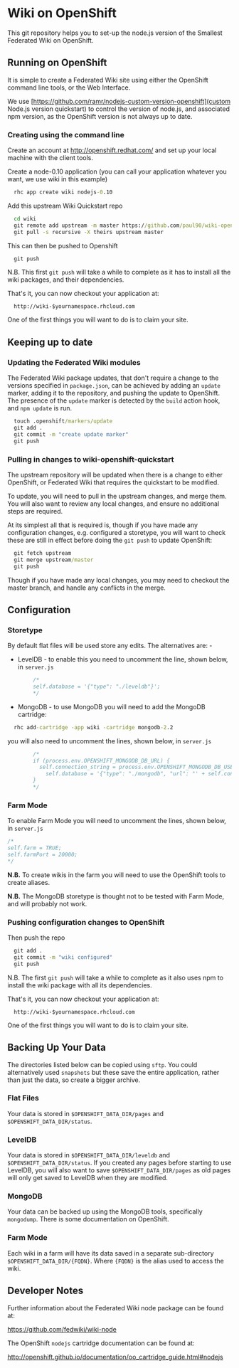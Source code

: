 # Wiki on OpenShift

This git repository helps you to set-up the node.js version of the Smallest Federated Wiki on OpenShift.

## Running on OpenShift

It is simple to create a Federated Wiki site using either the OpenShift command line tools, or the Web
Interface.

We use [https://github.com/ramr/nodejs-custom-version-openshift](custom Node.js version quickstart) to
control the version of node.js, and associated npm version, as the OpenShift version is not always up to date.

### Creating using the command line

Create an account at http://openshift.redhat.com/ and set up your local machine with the client tools.

Create a node-0.10 application (you can call your application whatever you want, we use wiki in this example)
```cmd
  rhc app create wiki nodejs-0.10
```

Add this upstream Wiki Quickstart repo
```cmd
  cd wiki
  git remote add upstream -m master https://github.com/paul90/wiki-openshift-quickstart.git
  git pull -s recursive -X theirs upstream master
```

This can then be pushed to Openshift
```cmd
  git push
```

N.B. This first `git push` will take a while to complete as it has to install all
the wiki packages, and their dependencies.

That's it, you can now checkout your application at:
```
  http://wiki-$yournamespace.rhcloud.com
```
One of the first things you will want to do is to claim your site.

## Keeping up to date

### Updating the Federated Wiki modules

The Federated Wiki package updates, that don't require a change to the versions specified in `package.json`,
can be achieved by adding an `update` marker, adding it to the repository, and pushing the update to OpenShift.
The presence of the `update` marker is detected by the `build` action hook, and `npm update` is run.

```cmd
  touch .openshift/markers/update
  git add .
  git commit -m "create update marker"
  git push
```


### Pulling in changes to wiki-openshift-quickstart

The upstream repository will be updated when there is a change to either OpenShift, or Federated Wiki that requires the
quickstart to be modified.

To update, you will need to pull in the upstream changes, and merge them. You will also want to review any local
changes, and ensure no additional steps are required.

At its simplest all that is required is, though if you have made any configuration changes, e.g. configured a storetype,
you will want to check these are still in effect before doing the `git push` to update OpenShift:
```cmd
  git fetch upstream
  git merge upstream/master
  git push
```
Though if you have made any local changes, you may need to checkout the master branch, and handle any conflicts
in the merge.


## Configuration

### Storetype

By default flat files will be used store any edits. The alternatives are: -
* LevelDB - to enable this you need to uncomment the line, shown below, in `server.js`

```js
        /*
        self.database = '{"type": "./leveldb"}';
        */
```
* MongoDB - to use MongoDB you will need to add the MongoDB cartridge:
```cmd
  rhc add-cartridge -app wiki -cartridge mongodb-2.2
```
you will also need to uncomment the lines, shown below, in `server.js`

```js
        /*
        if (process.env.OPENSHIFT_MONGODB_DB_URL) {
          self.connection_string = process.env.OPENSHIFT_MONGODB_DB_USERNAME + ":" + process.env.OPENSHIFT_MONGODB_DB_PASSWORD + "@" + process.env.OPENSHIFT_MONGODB_DB_HOST + ':' + process.env.OPENSHIFT_MONGODB_DB_PORT + '/' + process.env.OPENSHIFT_APP_NAME;
            self.database = '{"type": "./mongodb", "url": "' + self.connection_string + '" }';
        }
        */
```

### Farm Mode

To enable Farm Mode you will need to uncomment the lines, shown below, in `server.js`

```js
/*
self.farm = TRUE;
self.farmPort = 20000;
*/
```

**N.B.** To create wikis in the farm you will need to use the OpenShift tools to create aliases.

**N.B.** The MongoDB storetype is thought not to be tested with Farm Mode, and will probably not work.

### Pushing configuration changes to OpenShift

Then push the repo
```cmd
  git add .
  git commit -m "wiki configured"
  git push
```

N.B. The first `git push` will take a while to complete as it also uses npm to install
the wiki package with all its dependencies.

That's it, you can now checkout your application at:
```
  http://wiki-$yournamespace.rhcloud.com
```
One of the first things you will want to do is to claim your site.

## Backing Up Your Data

The directories listed below can be copied using `sftp`. You could alternatively used `snapshots` but these
save the entire application, rather than just the data, so create a bigger archive.

### Flat Files

Your data is stored in `$OPENSHIFT_DATA_DIR/pages` and `$OPENSHIFT_DATA_DIR/status`.

### LevelDB

Your data is stored in `$OPENSHIFT_DATA_DIR/leveldb` and `$OPENSHIFT_DATA_DIR/status`. If you created any
pages before starting to use LevelDB, you will also want to save `$OPENSHIFT_DATA_DIR/pages` as old pages will
only get saved to LevelDB when they are modified.

### MongoDB

Your data can be backed up using the MongoDB tools, specifically `mongodump`. There is some documentation
on OpenShift.

### Farm Mode

Each wiki in a farm will have its data saved in a separate sub-directory `$OPENSHIFT_DATA_DIR/{FQDN}`.
Where `{FQDN}` is the alias used to access the wiki.


## Developer Notes

Further information about the Federated Wiki node package can be found at:

https://github.com/fedwiki/wiki-node

The OpenShift `nodejs` cartridge documentation can be found at:

http://openshift.github.io/documentation/oo_cartridge_guide.html#nodejs
